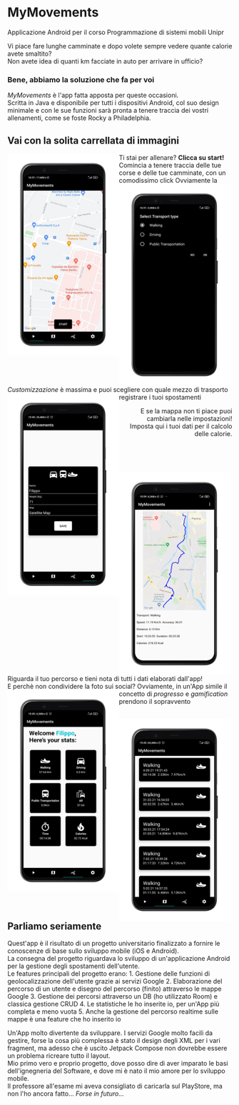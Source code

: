 
# MyMovements
Applicazione Android per il corso Programmazione di sistemi mobili Unipr
<p>
Vi piace fare lunghe camminate e dopo volete sempre vedere quante calorie avete smaltito? <br>
Non avete idea di quanti km facciate in auto per arrivare in ufficio? 
</p>
<h3> Bene, abbiamo la soluzione che fa per voi </h3>

*MyMovements* è l'app fatta apposta per queste occasioni.   
Scritta in Java e disponibile per tutti i dispositivi Android, col suo design minimale e con le sue funzioni sarà pronta a tenere traccia dei vostri allenamenti, come se foste Rocky a Philadelphia. 

<h2>Vai con la solita carrellata di immagini</h2>

<img class="img-fluid" src="https://github.com/FilippoBotti/MyMovements/blob/master/images/Start.png" alt="img-verification" width="250" align="left"/>
Ti stai per allenare? <strong>Clicca su start!</Strong>
<br>
Comincia a tenere traccia delle tue corse e delle tue camminate, con un comodissimo click


<img class="img-fluid" src="https://github.com/FilippoBotti/MyMovements/blob/master/images/Transport.png" alt="img-verification" width="250" align="left"/>
Ovviamente la <em>Customizzazione</em> è massima e puoi scegliere con quale mezzo di trasporto registrare i tuoi spostamenti

<img class="img-fluid" src="https://github.com/FilippoBotti/MyMovements/blob/master/images/Settings.png" alt="img-verification" width="250" align="left"/>
<p align="right">
   E se la mappa non ti piace puoi cambiarla nelle impostazioni! <br>
Imposta qui i tuoi dati per il calcolo delle calorie.
</p>


                        
<br><br><br>                        

<img class="img-fluid" src="https://github.com/FilippoBotti/MyMovements/blob/master/images/Route.png" alt="img-verification" width="250" align="left"/>
   Riguarda il tuo percorso e tieni nota di tutti i dati elaborati dall'app! <br>
   E perchè non condividere la foto sui social?

<img class="img-fluid" src="https://github.com/FilippoBotti/MyMovements/blob/master/images/Stats.png" alt="img-verification" width="250" align="left"/>
Ovviamente, in un'App simile il concetto di <em>progresso</em> e <em>gamification</em> prendono il sopravvento

<br><img class="img-fluid" src="https://github.com/FilippoBotti/MyMovements/blob/master/images/Home.png" alt="img-verification" width="250" align="left"/>


 <br><br><br>

<h2>Parliamo seriamente </h2>
Quest'app è il risultato di un progetto universitario finalizzato a fornire le conoscenze di base sullo sviluppo mobile (iOS e Android). <br>
La consegna del progetto riguardava lo sviluppo di un'applicazione Android per la gestione degli spostamenti dell'utente. <br>
Le features principali del progetto erano: 
1. Gestione delle funzioni di geolocalizzazione dell'utente grazie ai servizi Google
2. Elaborazione del percorso di un utente e disegno del percorso (finito) attraverso le mappe Google
3. Gestione dei percorsi attraverso un DB (ho utilizzato Room) e classica gestione CRUD 
4. Le statistiche le ho inserite io, per un'App più completa e meno vuota
5. Anche la gestione del percorso realtime sulle mappe è una feature che ho inserito io

Un'App molto divertente da sviluppare. I servizi Google molto facili da gestire, forse la cosa più complessa è stato il design degli XML per i vari fragment, ma adesso che è uscito Jetpack Compose non dovrebbe essere un problema ricreare tutto il layout. <br>
Mio primo vero e proprio progetto, dove posso dire di aver imparato le basi dell'ignegneria del Software, e dove mi è nato il mio amore per lo sviluppo mobile. <br>
Il professore all'esame mi aveva consigliato di caricarla sul PlayStore, ma non l'ho ancora fatto... <em>Forse in futuro...</em>



